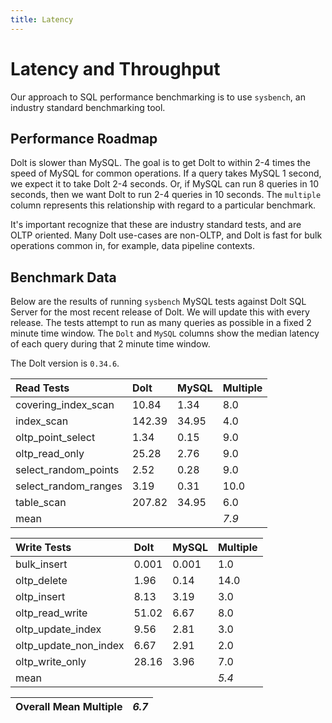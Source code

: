 ```yaml
---
title: Latency
---
```


# Latency and Throughput

Our approach to SQL performance benchmarking is to use `sysbench`, an
industry standard benchmarking tool.

## Performance Roadmap

Dolt is slower than MySQL. The goal is to get Dolt to within 2-4 times
the speed of MySQL for common operations. If a query takes MySQL 1
second, we expect it to take Dolt 2-4 seconds. Or, if MySQL can run 8
queries in 10 seconds, then we want Dolt to run 2-4 queries in 10
seconds. The `multiple` column represents this relationship with
regard to a particular benchmark.

It's important recognize that these are industry standard tests, and
are OLTP oriented. Many Dolt use-cases are non-OLTP, and Dolt is fast
for bulk operations common in, for example, data pipeline contexts.

## Benchmark Data

Below are the results of running `sysbench` MySQL tests against Dolt
SQL Server for the most recent release of Dolt. We will update this
with every release. The tests attempt to run as many queries as
possible in a fixed 2 minute time window. The `Dolt` and `MySQL`
columns show the median latency of each query during that 2 minute
time window.

The Dolt version is `0.34.6`.

| Read Tests | Dolt | MySQL | Multiple |
| :--- | :--- | :--- | :--- |
| covering\_index\_scan | 10.84 | 1.34 | 8.0 |
| index\_scan | 142.39 | 34.95 | 4.0 |
| oltp\_point\_select | 1.34 | 0.15 | 9.0 |
| oltp\_read\_only | 25.28 | 2.76 | 9.0 |
| select\_random\_points | 2.52 | 0.28 | 9.0 |
| select\_random\_ranges | 3.19 | 0.31 | 10.0 |
| table\_scan | 207.82 | 34.95 | 6.0 |
| mean |  |  | _7.9_ |

| Write Tests | Dolt | MySQL | Multiple |
| :--- | :--- | :--- | :--- |
| bulk\_insert | 0.001 | 0.001 | 1.0 |
| oltp\_delete | 1.96 | 0.14 | 14.0 |
| oltp\_insert | 8.13 | 3.19 | 3.0 |
| oltp\_read\_write | 51.02 | 6.67 | 8.0 |
| oltp\_update\_index | 9.56 | 2.81 | 3.0 |
| oltp\_update\_non\_index | 6.67 | 2.91 | 2.0 |
| oltp\_write\_only | 28.16 | 3.96 | 7.0 |
| mean |  |  | _5.4_ |

| Overall Mean Multiple | _6.7_ |
| :--- | :--- |
<br/>
